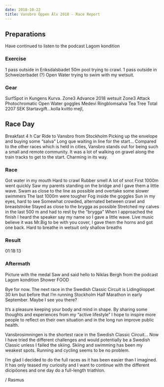 ```yaml
---
date: 2018-10-22
title: Vansbro Öppen Älv 2018 - Race Report
---
```


## Preparations

Have continued to listen to the podcast Lagom kondition

### Exercise

1 pass outside in Eriksdalsbadet 50m pool trying to crawl.
1 pass outside in Schweizerbadet (?) Open Water trying to swim with my wetsuit.

### Gear

SurfSpot in Kungens Kurva.
Zone3 Advance 2018 wetsuit
Zone3 Attack Photochromatic Open Water goggles
Medevi Ringblomsalva Tea Tree
Total 2207 SEK
Startavgift...kolla kvitto mejl,

## Race Day

Breakfast
4 h Car Ride to Vansbro from Stockholm
Picking up the envelope and buying some “salva”
Long que waiting in line for the start…
Compared to the other races which is held in cities, Vansbro stands out for being such a small and remote community. It was a lot of walking on gravel along the train tracks to get to the start. Charming in its way.
 
### Race

Got water in my mouth
Hard to crawl
Rubber smell
A lot of snot
First 1000m went quickly
Saw my parents standing on the bridge and I gave them a little wave.
Swam as close to the line as possible and overtake some slower swimmers
The last 1000m were tougher
Fog inside the goggles
Sun in my eyes, hard to see
Somewhat crowded, alternated between crawl and breaststroke
Stayed as close to the brygga as possible
Stretched my calves in the last 500 m and had to rest by the “brygga”
When I approached the finish I heard the speaker say my name so I gave a little wave.
Live music believe it was Mr.Big to be with you cover, I gave them the horns and got one back.
Hard to breathe in wetsuit only shallow breaths

### Result

01:18:13

### Aftermath

Picture with the medal
Saw and said hello to Niklas Bergh from the podcast Lagom kondition
Shower
FOOD

Bye for now. The next race in the Swedish Classic Circuit is Lidingöloppet 30 km but before that I’m running Stockholm Half Marathon in early September. Maybe I see you there?

It’s a pleasure keeping your body and mind in shape. By sharing some thoughts and experiences from my “active lifestyle” I hope to inspire more people to reflect on their own situation and in the long run improve public health.

Vansbrosimningen is the shortest race in the Swedish Classic Circuit…
Now I have tried the different challenges and would potentially be a Swedish Classic unless I failed the skiing.
Skiing and swimming has been my weakest spots. Running and cycling seems to be no problem.

I’m glad I decided to do the full races as it has been easier than I imagined. It has only teased my curiosity and I want to continue with the different dicipöones and one day do a full-length triathlon.

/ Rasmus
